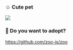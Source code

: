 ### ☺️ Cute pet

![](https://github.com/zoo-js/zoo/blob/master/assets/pets.png?raw=true)

### 💖 Do you want to adopt?

https://github.com/zoo-js/zoo
